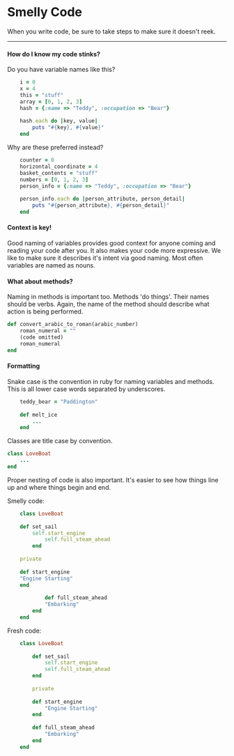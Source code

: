 # Smelly Code

When you write code, be sure to take steps to make sure it doesn't reek. 

------

#### How do I know my code stinks?

Do you have variable names like this?

```ruby
	i = 0
	x = 4
	this = "stuff"
	array = [0, 1, 2, 3]
	hash = {:name => "Teddy", :occupation => "Bear"}
	
	hash.each do |key, value|
		puts "#{key}, #{value}"
	end
```

Why are these preferred instead?

```ruby
	counter = 0
	horizontal_coordinate = 4
	basket_contents = "stuff"
	numbers = [0, 1, 2, 3]
	person_info = {:name => "Teddy", :occupation => "Bear"}
	
	person_info.each do |person_attribute, person_detail|
		puts "#{person_attribute}, #{person_detail}"
	end
```

#### Context is key!

Good naming of variables provides good context for anyone coming and reading your code after you.  It also makes your code more expressive.  We like to make sure it describes it's intent via good naming.  Most often variables are named as nouns.

#### What about methods?

Naming in methods is important too.  Methods 'do things'.  Their names should be verbs. Again, the name of the method should describe what action is being performed.   

```ruby
def convert_arabic_to_roman(arabic_number)
	roman_numeral = ""
	(code omitted)
	roman_numeral
end
```

#### Formatting

Snake case is the convention in ruby for naming variables and methods.  This is all lower case words separated by underscores.  

```ruby
	teddy_bear = "Paddington"
	
	def melt_ice
		...
	end
```

Classes are title case by convention.  

```ruby
class LoveBoat
	... 
end
```

Proper nesting of code is also important.  It's easier to see how things line up and where things begin and end.

Smelly code:
```ruby
	class LoveBoat
	
	def set_sail
		self.start_engine
			self.full_steam_ahead
		end
		
	private
		
	def start_engine
	"Engine Starting"
	end
		
			def full_steam_ahead
			"Embarking"
		end
	end
```

Fresh code:
```ruby
	class LoveBoat
	
		def set_sail
			self.start_engine
			self.full_steam_ahead
		end
		
		private
		
		def start_engine
			"Engine Starting"
		end
		
		def full_steam_ahead
			"Embarking"
		end
	end
```
